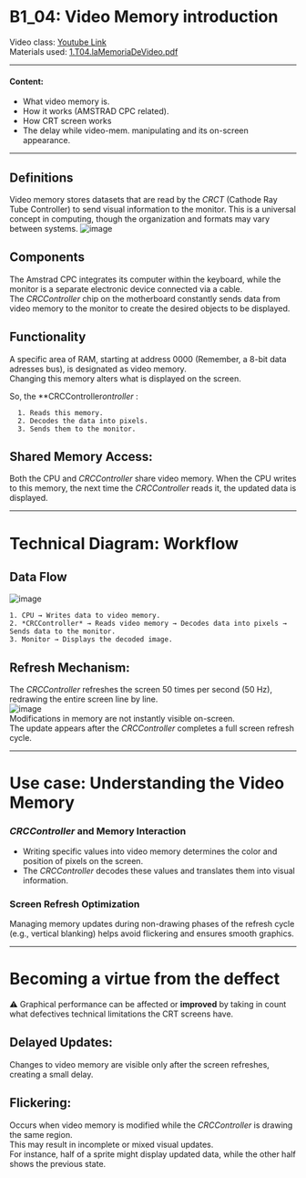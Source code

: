 # B1_04: Video Memory introduction
Video class: [Youtube Link](https://youtu.be/ljKnt2rmpeI)  
Materials used: [ 1.T04.laMemoriaDeVideo.pdf ](https://github.com/alexandrglm/elearning_tools/blob/9fbf9fd84dfc8a0c79fb6fee964eee4361816353/z80asmmooc/contents/Course/MODULE_1%3ASprite_in_machine_Code/B01_THEORY/B01_materials/1.T03.laMagiaDelHexadecimal.pdf)
***

#### Content:  
- What video memory is.
- How it works (AMSTRAD CPC related).
- How CRT screen works
- The delay while video-mem. manipulating and its on-screen appearance.
***

## Definitions
Video memory stores datasets that are read by the *CRCT* (Cathode Ray Tube Controller) to send visual information to the monitor. 
This is a universal concept in computing, though the organization and formats may vary between systems.
![image](https://github.com/user-attachments/assets/69e97767-000c-43d0-85f5-1be4374a34b7)  


## Components
The Amstrad CPC integrates its computer within the keyboard, while the monitor is a separate electronic device connected via a cable.  
The *CRCController* chip on the motherboard constantly sends data from video memory to the monitor to create the desired objects to be displayed.  



## Functionality
A specific area of RAM, starting at address 0000 (Remember, a 8-bit data adresses bus), is designated as video memory.  
Changing this memory alters what is displayed on the screen.  
  
So, the **CRCController*ontroller* :
      
      1. Reads this memory.
      2. Decodes the data into pixels.
      3. Sends them to the monitor. 

## Shared Memory Access:

Both the CPU and *CRCController* share video memory. When the CPU writes to this memory, the next time the *CRCController* reads it, the updated data is displayed.
***

# Technical Diagram: Workflow

## Data Flow
![image](https://github.com/user-attachments/assets/83bff7ec-ac82-4a8a-9b15-51790fec2295)  
    
    1. CPU → Writes data to video memory.  
    2. *CRCController* → Reads video memory → Decodes data into pixels → Sends data to the monitor.  
    3. Monitor → Displays the decoded image.  

## Refresh Mechanism:
The *CRCController* refreshes the screen 50 times per second (50 Hz), redrawing the entire screen line by line.  
![image](https://github.com/user-attachments/assets/f5325f00-4ea9-40b2-9533-3c6deba20765)  
Modifications in memory are not instantly visible on-screen.  
The update appears after the *CRCController* completes a full screen refresh cycle.  

***
# Use case: Understanding the Video Memory

### *CRCController* and Memory Interaction
- Writing specific values into video memory determines the color and position of pixels on the screen.  
- The *CRCController* decodes these values and translates them into visual information.  

### Screen Refresh Optimization
Managing memory updates during non-drawing phases of the refresh cycle (e.g., vertical blanking) helps avoid flickering and ensures smooth graphics.
***
# Becoming a virtue from the deffect

⚠️ Graphical performance can be affected or **improved** by taking in count what defectives technical limitations the CRT screens have.

## Delayed Updates:
Changes to video memory are visible only after the screen refreshes, creating a small delay.  


## Flickering:
Occurs when video memory is modified while the *CRCController* is drawing the same region.  
This may result in incomplete or mixed visual updates.  
For instance, half of a sprite might display updated data, while the other half shows the previous state.
